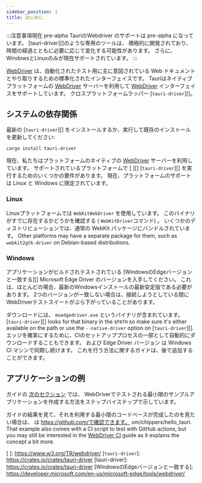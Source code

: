 ```yaml
---
sidebar_position: 1
title: はじめに
---
```


:::注意事項現在 pre-alpha
TauriのWebdriver のサポートは pre-alpha になっています。 [tauri-driver][]のような専用のツールは、 積極的に開発されており、時間の経過とともに必要に応じて変化する可能性があります。 さらに、WindowsとLinuxのみが現在サポートされています。
:::

[WebDriver][] は、自動化されたテスト用に主に意図されている Web ドキュメントとやり取りするための標準化されたインターフェイスです。 Tauriはネイティブプラットフォームの [WebDriver][] サーバーを利用して [WebDriver][] インターフェイスをサポートしています。 クロスプラットフォームラッパー [`tauri-driver`][]。

## システムの依存関係

最新の [`tauri-driver`][] をインストールするか、実行して既存のインストールを更新してください:

```shell
cargo install tauri-driver
```

現在、私たちはプラットフォームのネイティブの [WebDriver][] サーバーを利用しています。 サポートされているプラットフォームで [ ][] [`tauri-driver`][] を実行するためのいくつかの要件があります。 現在、プラットフォームのサポートは Linux と Windows に限定されています。

### Linux

Linuxプラットフォームでは `WebKitWebDriver` を使用しています。 このバイナリがすでに存在するかどうかを確認する ( `WebKitDriver`コマンド) 。 いくつかのディストリビューションでは、通常の WebKit パッケージにバンドルされています。 Other platforms may have a separate package for them, such as `webkit2gtk-driver` on Debian-based distributions.

### Windows

アプリケーションがビルドされテストされている [WindowsのEdgeバージョンと一致する][] Microsoft Edge Driver のバージョンを入手してください。 これは、ほとんどの場合、最新のWindowsインストールの最新安定版である必要があります。 2つのバージョンが一致しない場合は、接続しようとしている間にWebDriverテストスイートがぶら下がっていることがあります。

ダウンロードには、 `msedgedriver.exe` というバイナリが含まれています。 [`tauri-driver`][] looks for that binary in the `$PATH` so make sure it's either available on the path or use the `--native-driver` option on [`tauri-driver`][]. エッジを確実にするために、CIのセットアッププロセスの一部として自動的にダウンロードすることもできます。 および Edge Driver バージョン は Windows CI マシンで同期し続けます。 これを行う方法に関するガイドは、後で追加することができます。

## アプリケーションの例

ガイドの [次のセクション](example/setup) では、 WebDriverでテストされる最小限のサンプルアプリケーションを作成する方法をステップバイステップで示しています。

ガイドの結果を見て、それを利用する最小限のコードベースが完成したのを見たい場合は、 は https://github.com/で確認できます。 om/chippers/hello_tauri. That example also comes with a CI script to test with GitHub actions, but you may still be interested in the [WebDriver CI](ci) guide as it explains the concept a bit more.

[WebDriver]: https://www.w3.org/TR/webdriver/

[ ]: https://www.w3.org/TR/webdriver/
[`tauri-driver`]: https://crates.io/crates/tauri-driver
[tauri-driver]: https://crates.io/crates/tauri-driver
[WindowsのEdgeバージョンと一致する]: https://developer.microsoft.com/en-us/microsoft-edge/tools/webdriver/
